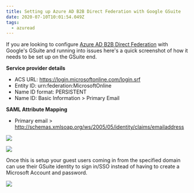 ```yaml
---
title: Setting up Azure AD B2B Direct Federation with Google GSuite
date: 2020-07-10T10:01:54.049Z
tags:
  - azuread
---
```

If you are looking to configure [Azure AD B2B Direct Federation](https://docs.microsoft.com/en-us/azure/active-directory/b2b/direct-federation) with Google's GSuite and running into issues here's a quick screenshot of how it needs to be set up on the GSuite end.

**Service provider details**
* ACS URL: https://login.microsoftonline.com/login.srf
* Entity ID: urn:federation:MicrosoftOnline
* Name ID format: PERSISTENT
* Name ID: Basic Information > Primary Email

**SAML Attribute Mapping**
* Primary email > http://schemas.xmlsoap.org/ws/2005/05/identity/claims/emailaddress

![](https://merill.net/images/uploads/gsuite-saml-app-1.png)

![](https://merill.net/images/uploads/gsuite-saml-app-2.png)

Once this is setup your guest users coming in from the specified domain can use their GSuite identity to sign in/SSO instead of having to create a Microsoft Account and password.

![](https://merill.net/images/uploads/azure-ad-direct-federation-gsuite-demo.gif)